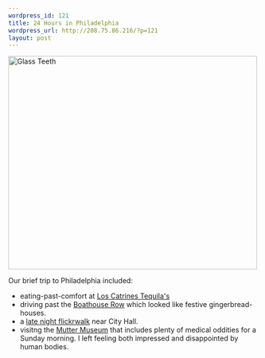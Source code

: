 ```yaml
--- 
wordpress_id: 121
title: 24 Hours in Philadelphia
wordpress_url: http://208.75.86.216/?p=121
layout: post
---
```

<div class="flickr-frame"><a href="http://www.flickr.com/photos/downtree/318984667/" title="Glass Teeth"><img src="http://farm1.static.flickr.com/138/318984667_d259953d0a.jpg" class="flickr-photo" width="500" height="429" alt="Glass Teeth" /></a>
</div>
				
<p class="flickr-yourcomment">
Our brief trip to Philadelphia included:

<ul>
<li>eating-past-comfort at <a href="http://www.tequilasphilly.com">Los Catrines Tequila's</a>
<li>driving past the <a href="http://en.wikipedia.org/wiki/Boathouse_Row">Boathouse Row</a> which looked like festive gingerbread-houses.
<li>a <a href="http://www.flickr.com/photos/downtree/sets/72157594414251646/">late night flickrwalk</a> near City Hall.
<li>visitng the <a href="http://www.collphyphil.org/mutter.asp">Mutter Museum</a> that includes plenty of medical oddities for a Sunday morning. I left feeling both impressed and disappointed by human bodies.
</ul>
